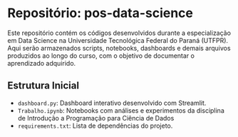# Repositório: pos-data-science

Este repositório contém os códigos desenvolvidos durante a especialização em Data Science na Universidade Tecnológica Federal do Paraná (UTFPR). Aqui serão armazenados scripts, notebooks, dashboards e demais arquivos produzidos ao longo do curso, com o objetivo de documentar o aprendizado adquirido.

## Estrutura Inicial
- `dashboard.py`: Dashboard interativo desenvolvido com Streamlit.
- `Trabalho.ipynb`: Notebooks com análises e experimentos da disciplina de Introdução a Programação para Ciência de Dados
- `requirements.txt`: Lista de dependências do projeto.
